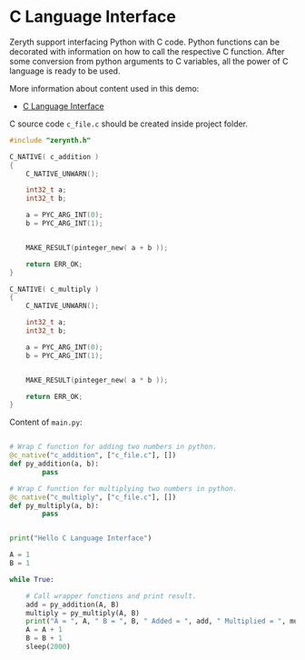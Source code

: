# C Language Interface

Zeryth support interfacing Python with C code. Python functions can be decorated with information on how to call the respective C function.
After some conversion from python arguments to C variables, all the power of C language is ready to be used.


More information about content used in this demo:

- [C Language Interface](../reference/os/clang.md)

C source code `c_file.c` should be created inside project folder.

```c
#include "zerynth.h"

C_NATIVE( c_addition )
{
    C_NATIVE_UNWARN();

    int32_t a;
    int32_t b;

    a = PYC_ARG_INT(0);
    b = PYC_ARG_INT(1);


    MAKE_RESULT(pinteger_new( a + b ));

    return ERR_OK;
}

C_NATIVE( c_multiply )
{
    C_NATIVE_UNWARN();

    int32_t a;
    int32_t b;

    a = PYC_ARG_INT(0);
    b = PYC_ARG_INT(1);


    MAKE_RESULT(pinteger_new( a * b ));

    return ERR_OK;
}
```

Content of `main.py`:

```python

# Wrap C function for adding two numbers in python.
@c_native("c_addition", ["c_file.c"], [])
def py_addition(a, b):
        pass

# Wrap C function for multiplying two numbers in python.
@c_native("c_multiply", ["c_file.c"], [])
def py_multiply(a, b):
        pass


print("Hello C Language Interface")

A = 1
B = 1

while True:

    # Call wrapper functions and print result.
    add = py_addition(A, B)
    multiply = py_multiply(A, B)
    print("A = ", A, " B = ", B, " Added = ", add, " Multiplied = ", multiply)
    A = A + 1
    B = B + 1
    sleep(2000)
```

